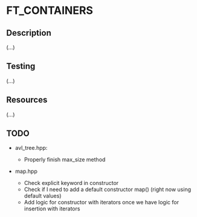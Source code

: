 # FT_CONTAINERS

## Description

(...)

## Testing

(...)

## Resources

(...)

## TODO

- avl_tree.hpp:
  - Properly finish max_size method

- map.hpp
  - Check explicit keyword in constructor
  - Check if I need to add a default constructor map() (right now using default values)
  - Add logic for constructor with iterators once we have logic for insertion with iterators
